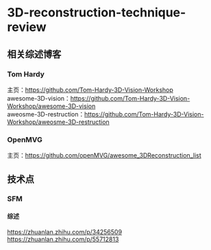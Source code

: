 # 3D-reconstruction-technique-review
## 相关综述博客
### Tom Hardy
主页：https://github.com/Tom-Hardy-3D-Vision-Workshop  
awesome-3D-vision：https://github.com/Tom-Hardy-3D-Vision-Workshop/awesome-3D-vision  
aweosme-3D-restruction：https://github.com/Tom-Hardy-3D-Vision-Workshop/aweosme-3D-restruction
### OpenMVG
主页：https://github.com/openMVG/awesome_3DReconstruction_list



## 技术点
### SFM
#### 综述
https://zhuanlan.zhihu.com/p/34256509  
https://zhuanlan.zhihu.com/p/55712813

